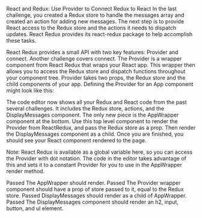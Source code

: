 React and Redux: Use Provider to Connect Redux to React
In the last challenge, you created a Redux store to handle the messages array and created an action for adding new messages. The next step is to provide React access to the Redux store and the actions it needs to dispatch updates. React Redux provides its react-redux package to help accomplish these tasks.

React Redux provides a small API with two key features: Provider and connect. Another challenge covers connect. The Provider is a wrapper component from React Redux that wraps your React app. This wrapper then allows you to access the Redux store and dispatch functions throughout your component tree. Provider takes two props, the Redux store and the child components of your app. Defining the Provider for an App component might look like this:

<Provider store={store}>
  <App/>
</Provider>

The code editor now shows all your Redux and React code from the past several challenges. It includes the Redux store, actions, and the DisplayMessages component. The only new piece is the AppWrapper component at the bottom. Use this top level component to render the Provider from ReactRedux, and pass the Redux store as a prop. Then render the DisplayMessages component as a child. Once you are finished, you should see your React component rendered to the page.

Note: React Redux is available as a global variable here, so you can access the Provider with dot notation. The code in the editor takes advantage of this and sets it to a constant Provider for you to use in the AppWrapper render method.

Passed
The AppWrapper should render.
Passed
The Provider wrapper component should have a prop of store passed to it, equal to the Redux store.
Passed
DisplayMessages should render as a child of AppWrapper.
Passed
The DisplayMessages component should render an h2, input, button, and ul element.